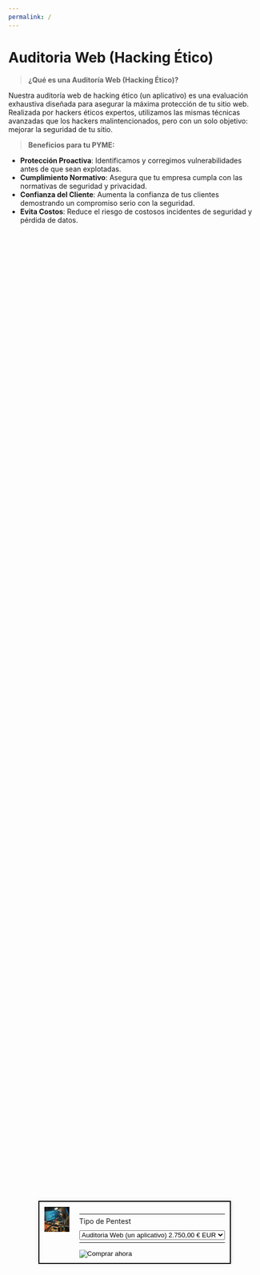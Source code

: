 ```yaml
---
permalink: /
---
```

# **Auditoria Web (Hacking Ético)**
> **¿Qué es una Auditoría Web (Hacking Ético)?**

Nuestra auditoría web de hacking ético (un aplicativo) es una evaluación exhaustiva diseñada para asegurar la máxima protección de tu sitio web. Realizada por hackers éticos expertos, utilizamos las mismas técnicas avanzadas que los hackers malintencionados, pero con un solo objetivo: mejorar la seguridad de tu sitio.


> **Beneficios para tu PYME:**

- **Protección Proactiva**: Identificamos y corregimos vulnerabilidades antes de que sean explotadas.
- **Cumplimiento Normativo**: Asegura que tu empresa cumpla con las normativas de seguridad y privacidad.
- **Confianza del Cliente**: Aumenta la confianza de tus clientes demostrando un compromiso serio con la seguridad.
- **Evita Costos**: Reduce el riesgo de costosos incidentes de seguridad y pérdida de datos.


<!DOCTYPE html>
<html lang="es">
<head>
  <meta charset="UTF-8">
  <meta name="viewport" content="width=device-width, initial-scale=1.0">
  <title>Formulario de PayPal</title>
  <style>
    .form-container {
      display: flex;
      justify-content: center;
      align-items: center;
      height: 100vh;
    }
    .form-box {
      display: flex;
      border: 2px solid #000;
      padding: 10px;
      box-shadow: 0 0 10px rgba(0, 0, 0, 0.1);
      max-width: 400px; /* Ajusta el ancho máximo del formulario */
    }
    .form-box img {
      width: 50px;
      height: 50px;
      margin-right: 20px;
    }
    .form-box form {
      display: flex;
      flex-direction: column;
      justify-content: center;
      width: 100%;
    }
    .form-box table {
      width: 100%;
    }
    .form-box select, .form-box input[type="image"] {
      width: 100%;
    }
    .form-box td {
      padding: 5px 0;
    }
  </style>
</head>
<body>
  <div class="form-container">
    <div class="form-box">
      <img src="docs/hacker.jpg" alt="Hacker">
      <form action="https://www.paypal.com/cgi-bin/webscr" method="post" target="_top">
        <input type="hidden" name="cmd" value="_s-xclick" />
        <input type="hidden" name="hosted_button_id" value="7LP3R7NTV69QA" />
        <table>
          <tr>
            <td>
              <input type="hidden" name="on0" value="Tipo de Pentest"/>
              Tipo de Pentest
            </td>
          </tr>
          <tr>
            <td>
              <select name="os0">
                <option value="Auditoria Web (un aplicativo)">
                  Auditoria Web (un aplicativo) 2.750,00 € EUR
                </option>
                <option value="Test de Intrusion Externo">
                  Test de Intrusion Externo 6.700,00 € EUR
                </option>
              </select>
            </td>
          </tr>
        </table>
        <input type="hidden" name="currency_code" value="EUR" />
        <input type="image" class="paypal-button" src="docs/paypal.jpg" border="0" name="submit" title="PayPal, la forma rápida y segura de pagar en Internet." alt="Comprar ahora" />
      </form>
    </div>
  </div>
</body>
</html>






<html lang="es">
<head>
  <meta charset="UTF-8">
  <meta name="viewport" content="width=device-width, initial-scale=1.0">
  <title>Formulario con Imagen</title>
  <style>
    .container {
      display: flex;
      align-items: flex-start;
      border: 1px solid #000;
      padding: 10px;
    }
    .image {
      margin-right: 20px;
    }
    .info {
      margin-top: 10px;
    }
  </style>
  <script>
    function updateInfo() {
      var select = document.getElementsByName('os0')[0];
      var info = document.getElementById('info');
      var selectedOption = select.options[select.selectedIndex].value;
      
      if (selectedOption === "Auditoria Web (un aplicativo)") {
        info.innerHTML = '<a href="https://wintohack.github.io/docs/auditoria_web.html" target="_blank">Información sobre Auditoria Web (un aplicativo)</a>';
      } else if (selectedOption === "Test de Intrusion Externo") {
        info.innerHTML = '<a href="https://wintohack.github.io/docs/test_intrusion_externo.html" target="_blank">Información sobre Test de Intrusión Externo</a>';
      } else {
        info.innerHTML = '';
      }
    }
  </script>
</head>
<body>
  <div class="container">
    <div class="image">
      <img src="docs/hacker.jpg" alt="Imagen de 300x300" width="300" height="300">
    </div>
    <div>
      <form action="https://www.paypal.com/cgi-bin/webscr" method="post" target="_top">
        <input type="hidden" name="cmd" value="_s-xclick" />
        <input type="hidden" name="hosted_button_id" value="7LP3R7NTV69QA" />
        <table>
          <tr>
            <td>
              <input type="hidden" name="on0" value="Tipo de Pentest"/>
              Tipo de Pentest
            </td>
          </tr>
          <tr>
            <td>
              <select name="os0" onchange="updateInfo()">
                <option value="Auditoria Web (un aplicativo)">
                  Auditoria Web (un aplicativo) 2.750,00 € EUR
                </option>
                <option value="Test de Intrusion Externo">
                  Test de Intrusion Externo 6.700,00 € EUR
                </option>
              </select>
            </td>
          </tr>
        </table>
        <input type="hidden" name="currency_code" value="EUR" />
        <input type="image" src="https://www.paypalobjects.com/es_ES/i/btn/btn_buynowCC_LG.gif" border="0" name="submit" title="PayPal, la forma rápida y segura de pagar en Internet." alt="Comprar ahora" />
      </form>
      <div id="info" class="info"></div>
    </div>
  </div>
</body>
</html>



# **Test de Intrusión de Hacking Etico**
> **¿Qué es un Test de Intrusión Externo (Hacking Ético)?**

Nuestro servicio de Test de Intrusion Externo le permitirá conocer su perímetro de exposición, adquiriendo una foto clara de sus vulnerabilidades expuestas y de cómo ponerles solución antes de que las encuentren los cibercriminales.

> **Beneficios para tu PYME:**

- **Protección Proactiva**: Identificamos y corregimos vulnerabilidades antes de que sean explotadas.
- **Cumplimiento Normativo**: Asegura que tu empresa cumpla con las normativas de seguridad y privacidad.
- **Confianza del Cliente**: Aumenta la confianza de tus clientes demostrando un compromiso serio con la seguridad.
- **Evita Costos**: Reduce el riesgo de costosos incidentes de seguridad y pérdida de datos.


